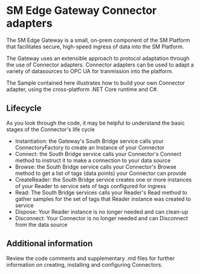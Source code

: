 # SM Edge Gateway Connector adapters
The SM Edge Gateway is a small, on-prem component of the SM Platform that facilitates secure, high-speed ingress of data into the SM Platform.

The Gateway uses an extensible approach to protocol adaptation through the use of Connector adapters. Connector adapters can be used to adapt a variety of datasources to OPC UA for tranmission into the platform.

The Sample contained here illustrates how to build your own Connector adapter, using the cross-platform .NET Core runtime and C#. 

## Lifecycle
As you look through the code, it may be helpful to understand the basic stages of the Connector's life cycle
- Instantiation: the Gateway's South Bridge service calls your ConnectoryFactory to create an Instance of your Connector
- Connect: the South Bridge service calls your Connector's Connect method to instruct it to make a connection to your data source
- Browse: the South Bridge service calls your Connector's Browse method to get a list of tags (data points) your Connector can provide
- CreateReader: the South Bridge service creates one or more instances of your Reader to service sets of tags configured for ingress
- Read: The South Bridge services calls your Reader's Read method to gather samples for the set of tags that Reader instance was created to service
- Dispose: Your Reader instance is no longer needed and can clean-up
- Disconnect: Your Connector is no longer needed and can Disconnect from the data source

## Additional information
Review the code comments and supplementary .md files for further information on creating, installing and configuring Connectors.
